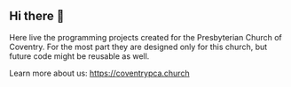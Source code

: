 ## Hi there 👋

Here live the programming projects created for the Presbyterian Church of Coventry. 
For the most part they are designed only for this church, but future code might be reusable as well.

Learn more about us:
https://coventrypca.church

